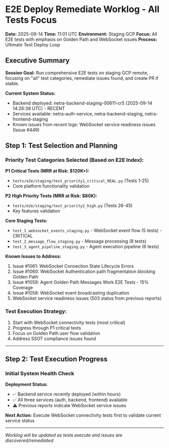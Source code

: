 # E2E Deploy Remediate Worklog - All Tests Focus
**Date:** 2025-09-14
**Time:** 11:01 UTC
**Environment:** Staging GCP
**Focus:** All E2E tests with emphasis on Golden Path and WebSocket issues
**Process:** Ultimate Test Deploy Loop

## Executive Summary

**Session Goal:** Run comprehensive E2E tests on staging GCP remote, focusing on "all" test categories, remediate issues found, and create PR if stable.

**Current System Status:**
- Backend deployed: netra-backend-staging-00611-cr5 (2025-09-14 14:26:38 UTC) - RECENT
- Services available: netra-auth-service, netra-backend-staging, netra-frontend-staging
- Known issues from recent logs: WebSocket service readiness issues (Issue #449)

## Step 1: Test Selection and Planning

### Priority Test Categories Selected (Based on E2E Index):

**P1 Critical Tests (MRR at Risk: $120K+):**
- `tests/e2e/staging/test_priority1_critical_REAL.py` (Tests 1-25)
- Core platform functionality validation

**P2 High Priority Tests (MRR at Risk: $80K):**
- `tests/e2e/staging/test_priority2_high.py` (Tests 26-45)
- Key features validation

**Core Staging Tests:**
- `test_1_websocket_events_staging.py` - WebSocket event flow (5 tests) - CRITICAL
- `test_2_message_flow_staging.py` - Message processing (8 tests)
- `test_3_agent_pipeline_staging.py` - Agent execution pipeline (6 tests)

**Known Issues to Address:**
1. Issue #1061: WebSocket Connection State Lifecycle Errors
2. Issue #1060: WebSocket Authentication path fragmentation blocking Golden Path
3. Issue #1059: Agent Golden Path Messages Work E2E Tests - 15% Coverage
4. Issue #1058: WebSocket event broadcasting duplication
5. WebSocket service readiness issues (503 status from previous reports)

### Test Execution Strategy:
1. Start with WebSocket connectivity tests (most critical)
2. Progress through P1 critical tests
3. Focus on Golden Path user flow validation
4. Address SSOT compliance issues found

---

## Step 2: Test Execution Progress

### Initial System Health Check

**Deployment Status:**
- ✅ Backend service recently deployed (within hours)
- ✅ All three services (auth, backend, frontend) available
- ⚠️ Previous reports indicate WebSocket service issues

**Next Action:** Execute WebSocket connectivity tests first to validate current service status

---

*Worklog will be updated as tests execute and issues are discovered/remediated*